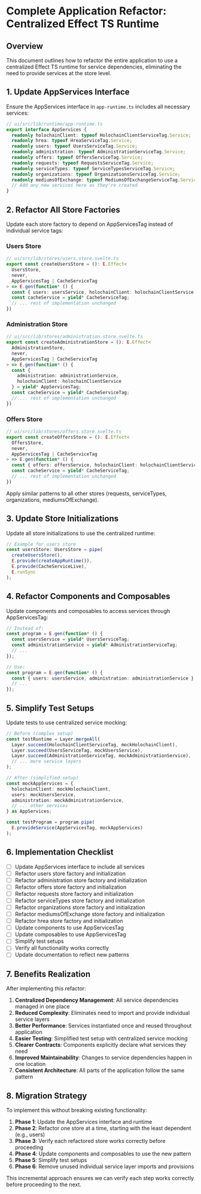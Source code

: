 # Complete Application Refactor: Centralized Effect TS Runtime

## Overview

This document outlines how to refactor the entire application to use a centralized Effect TS runtime for service dependencies, eliminating the need to provide services at the store level.

## 1. Update AppServices Interface

Ensure the AppServices interface in `app-runtime.ts` includes all necessary services:

```typescript
// ui/src/lib/runtime/app-runtime.ts
export interface AppServices {
  readonly holochainClient: typeof HolochainClientServiceTag.Service;
  readonly hrea: typeof HreaServiceTag.Service;
  readonly users: typeof UsersServiceTag.Service;
  readonly administration: typeof AdministrationServiceTag.Service;
  readonly offers: typeof OffersServiceTag.Service;
  readonly requests: typeof RequestsServiceTag.Service;
  readonly serviceTypes: typeof ServiceTypesServiceTag.Service;
  readonly organizations: typeof OrganizationsServiceTag.Service;
  readonly mediumsOfExchange: typeof MediumsOfExchangeServiceTag.Service;
  // Add any new services here as they're created
}
```

## 2. Refactor All Store Factories

Update each store factory to depend on AppServicesTag instead of individual service tags:

### Users Store
```typescript
// ui/src/lib/stores/users.store.svelte.ts
export const createUsersStore = (): E.Effect<
  UsersStore,
  never,
  AppServicesTag | CacheServiceTag
> => E.gen(function* () {
  const { users: usersService, holochainClient: holochainClientService } = yield* AppServicesTag;
  const cacheService = yield* CacheServiceTag;
  // ... rest of implementation unchanged
})
```

### Administration Store
```typescript
// ui/src/lib/stores/administration.store.svelte.ts
export const createAdministrationStore = (): E.Effect<
  AdministrationStore,
  never,
  AppServicesTag | CacheServiceTag
> => E.gen(function* () {
  const { 
    administration: administrationService, 
    holochainClient: holochainClientService 
  } = yield* AppServicesTag;
  const cacheService = yield* CacheServiceTag;
  // ... rest of implementation unchanged
})
```

### Offers Store
```typescript
// ui/src/lib/stores/offers.store.svelte.ts
export const createOffersStore = (): E.Effect<
  OffersStore,
  never,
  AppServicesTag | CacheServiceTag
> => E.gen(function* () {
  const { offers: offersService, holochainClient: holochainClientService } = yield* AppServicesTag;
  const cacheService = yield* CacheServiceTag;
  // ... rest of implementation unchanged
})
```

Apply similar patterns to all other stores (requests, serviceTypes, organizations, mediumsOfExchange).

## 3. Update Store Initializations

Update all store initializations to use the centralized runtime:

```typescript
// Example for users store
const usersStore: UsersStore = pipe(
  createUsersStore(),
  E.provide(createAppRuntime()),
  E.provide(CacheServiceLive),
  E.runSync
);
```

## 4. Refactor Components and Composables

Update components and composables to access services through AppServicesTag:

```typescript
// Instead of:
const program = E.gen(function* () {
  const usersService = yield* UsersServiceTag;
  const administrationService = yield* AdministrationServiceTag;
  // ...
});

// Use:
const program = E.gen(function* () {
  const { users: usersService, administration: administrationService } = yield* AppServicesTag;
  // ...
});
```

## 5. Simplify Test Setups

Update tests to use centralized service mocking:

```typescript
// Before (complex setup)
const testRuntime = Layer.mergeAll(
  Layer.succeed(HolochainClientServiceTag, mockHolochainClient),
  Layer.succeed(UsersServiceTag, mockUsersService),
  Layer.succeed(AdministrationServiceTag, mockAdministrationService),
  // ... more service layers
);

// After (simplified setup)
const mockAppServices = {
  holochainClient: mockHolochainClient,
  users: mockUsersService,
  administration: mockAdministrationService,
  // ... other services
} as AppServices;

const testProgram = program.pipe(
  E.provideService(AppServicesTag, mockAppServices)
);
```

## 6. Implementation Checklist

- [ ] Update AppServices interface to include all services
- [ ] Refactor users store factory and initialization
- [ ] Refactor administration store factory and initialization
- [ ] Refactor offers store factory and initialization
- [ ] Refactor requests store factory and initialization
- [ ] Refactor serviceTypes store factory and initialization
- [ ] Refactor organizations store factory and initialization
- [ ] Refactor mediumsOfExchange store factory and initialization
- [ ] Refactor hrea store factory and initialization
- [ ] Update components to use AppServicesTag
- [ ] Update composables to use AppServicesTag
- [ ] Simplify test setups
- [ ] Verify all functionality works correctly
- [ ] Update documentation to reflect new patterns

## 7. Benefits Realization

After implementing this refactor:

1. **Centralized Dependency Management**: All service dependencies managed in one place
2. **Reduced Complexity**: Eliminates need to import and provide individual service layers
3. **Better Performance**: Services instantiated once and reused throughout application
4. **Easier Testing**: Simplified test setup with centralized service mocking
5. **Clearer Contracts**: Components explicitly declare what services they need
6. **Improved Maintainability**: Changes to service dependencies happen in one location
7. **Consistent Architecture**: All parts of the application follow the same pattern

## 8. Migration Strategy

To implement this without breaking existing functionality:

1. **Phase 1**: Update the AppServices interface and runtime
2. **Phase 2**: Refactor one store at a time, starting with the least dependent (e.g., users)
3. **Phase 3**: Verify each refactored store works correctly before proceeding
4. **Phase 4**: Update components and composables to use the new pattern
5. **Phase 5**: Simplify test setups
6. **Phase 6**: Remove unused individual service layer imports and provisions

This incremental approach ensures we can verify each step works correctly before proceeding to the next.